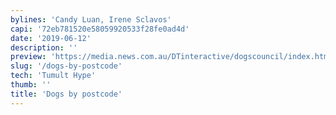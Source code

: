 ```yaml
---
bylines: 'Candy Luan, Irene Sclavos'
capi: '72eb781520e58059920533f28fe0ad4d'
date: '2019-06-12'
description: ''
preview: 'https://media.news.com.au/DTinteractive/dogscouncil/index.html'
slug: '/dogs-by-postcode'
tech: 'Tumult Hype'
thumb: ''
title: 'Dogs by postcode'
---
```

